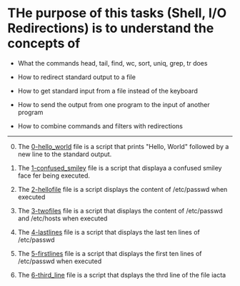 # THe purpose of this tasks (Shell, I/O Redirections) is to understand the concepts of

- What the commands head, tail, find, wc, sort, uniq, grep, tr does

- How to redirect standard output to a file

- How to get standard input from a file instead of the keyboard

- How to send the output from one program to the input of another program

- How to combine commands and filters with redirections
<hr />


0. The [0-hello_world](./0-hello_world) file is a script that prints "Hello, World" followed by a new line to the standard output.

1. The [1-confused_smiley](./1-confused_smiley) file is a script that displaya a confused smiley face fer being executed.

2. The [2-hellofile](2-hellofile) file is a script displays the content of /etc/passwd when executed

3. The [3-twofiles](3-twofiles) file is a script that displays the content of /etc/passwd and /etc/hosts when executed

4. The [4-lastlines](4-lastlines) file is a script that displays the last ten lines of /etc/passwd

5. The [5-firstlines](5-firstlines) file is a script that displays the first ten lines of /etc/passwd when executed

6. The [6-third_line](6-third_line) file is a script that dsplays the thrd line of the file iacta

